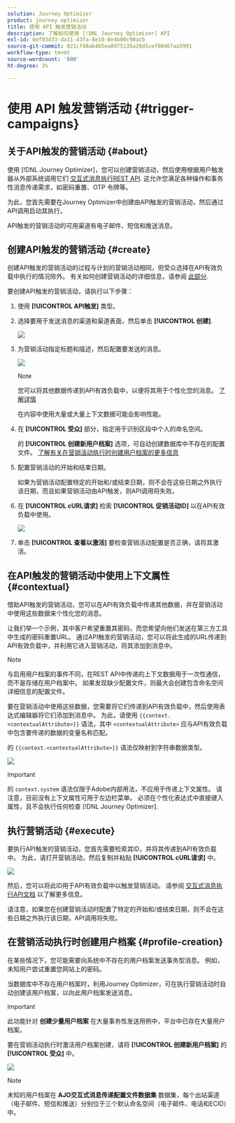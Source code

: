 ```yaml
---
solution: Journey Optimizer
product: journey optimizer
title: 使用 API 触发营销活动
description: 了解如何使用 [!DNL Journey Optimizer] API
exl-id: 0ef03d33-da11-43fa-8e10-8e4b80c90acb
source-git-commit: 021cf48ab4b5ea8975135a20d5cef8846faa5991
workflow-type: tm+mt
source-wordcount: '800'
ht-degree: 3%

---
```


# 使用 API 触发营销活动 {#trigger-campaigns}

## 关于API触发的营销活动 {#about}

使用 [!DNL Journey Optimizer]，您可以创建营销活动，然后使用根据用户触发器从外部系统调用它们 [交互式消息执行REST API](https://developer.adobe.com/journey-optimizer-apis/references/messaging/#tag/execution). 这允许您满足各种操作和事务性消息传递需求，如密码重置、OTP 令牌等。

为此，您首先需要在Journey Optimizer中创建由API触发的营销活动，然后通过API调用启动其执行。

API触发的营销活动的可用渠道有电子邮件、短信和推送消息。

## 创建API触发的营销活动 {#create}

创建API触发的营销活动的过程与计划的营销活动相同，但受众选择在API有效负载中执行的情况除外。 有关如何创建营销活动的详细信息，请参阅 [此部分](create-campaign.md).

要创建API触发的营销活动，请执行以下步骤：

1. 使用 **[!UICONTROL API触发]** 类型。

1. 选择要用于发送消息的渠道和渠道表面，然后单击 **[!UICONTROL 创建]**.

   ![](assets/api-triggered-type.png)

1. 为营销活动指定标题和描述，然后配置要发送的消息。

   ![](assets/api-triggered-properties.png)

   >[!NOTE]
   >
   >您可以将其他数据传递到API有效负载中，以便将其用于个性化您的消息。 [了解详情](#contextual)
   >
   >在内容中使用大量或大量上下文数据可能会影响性能。

1. 在 **[!UICONTROL 受众]** 部分，指定用于识别区段中个人的命名空间。

   的 **[!UICONTROL 创建新用户档案]** 选项，可自动创建数据库中不存在的配置文件。 [了解有关在营销活动执行时创建用户档案的更多信息](#profile-creation)

1. 配置营销活动的开始和结束日期。

   如果为营销活动配置特定的开始和/或结束日期，则不会在这些日期之外执行该日期，而且如果营销活动由API触发，则API调用将失败。

1. 在 **[!UICONTROL cURL请求]** 检索 **[!UICONTROL 促销活动ID]** 以在API有效负载中使用。

   ![](assets/api-triggered-curl.png)

1. 单击 **[!UICONTROL 查看以激活]** 要检查营销活动配置是否正确，请将其激活。

## 在API触发的营销活动中使用上下文属性 {#contextual}

借助API触发的营销活动，您可以在API有效负载中传递其他数据，并在营销活动中使用这些数据来个性化您的消息。

让我们举一个示例，其中客户希望重置其密码，而您希望向他们发送在第三方工具中生成的密码重置URL。 通过API触发的营销活动，您可以将此生成的URL传递到API有效负载中，并利用它进入营销活动，将其添加到消息中。

>[!NOTE]
>
>与启用用户档案的事件不同，在REST API中传递的上下文数据用于一次性通信，而不是存储在用户档案中。 如果发现缺少配置文件，则最大会创建包含命名空间详细信息的配置文件。

要在营销活动中使用这些数据，您需要将它们传递到API有效负载中，然后使用表达式编辑器将它们添加到消息中。 为此，请使用 `{{context.<contextualAttribute>}}` 语法，其中 `<contextualAttribute>` 应与API有效负载中包含要传递的数据的变量名称匹配。

的 `{{context.<contextualAttribute>}}` 语法仅映射到字符串数据类型。

![](assets/api-triggered-context.png)

>[!IMPORTANT]
>
>的 `context.system` 语法仅限于Adobe内部用法，不应用于传递上下文属性。
请注意，目前没有上下文属性可用于左边栏菜单。 必须在个性化表达式中直接键入属性，且不会执行任何检查 [!DNL Journey Optimizer].

## 执行营销活动 {#execute}

要执行API触发的营销活动，您首先需要检索其ID，并将其传递到API有效负载中。 为此，请打开营销活动，然后复制并粘贴 **[!UICONTROL cURL请求]** 中。

![](assets/api-triggered-id.png)

然后，您可以将此ID用于API有效负载中以触发营销活动。 请参阅 [交互式消息执行API文档](https://developer.adobe.com/journey-optimizer-apis/references/messaging/#tag/execution) 以了解更多信息。

请注意，如果您在创建营销活动时配置了特定的开始和/或结束日期，则不会在这些日期之外执行该日期，API调用将失败。

## 在营销活动执行时创建用户档案 {#profile-creation}

在某些情况下，您可能需要向系统中不存在的用户档案发送事务型消息。 例如，未知用户尝试重置您网站上的密码。

当数据库中不存在用户档案时，利用Journey Optimizer，可在执行营销活动时自动创建该用户档案，以向此用户档案发送消息。

>[!IMPORTANT]
>
>此功能针对 **创建少量用户档案** 在大量事务性发送用例中，平台中已存在大量用户档案。

要在营销活动执行时激活用户档案创建，请将 **[!UICONTROL 创建新用户档案]** 的 **[!UICONTROL 受众]** 中。

![](assets/api-triggered-create-profile.png)

>[!NOTE]
>
>未知的用户档案在 **AJO交互式消息传递配置文件数据集** 数据集，每个出站渠道（电子邮件、短信和推送）分别位于三个默认命名空间（电子邮件、电话和ECID）中。
